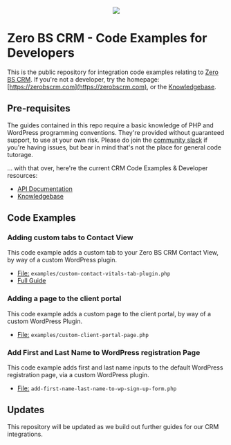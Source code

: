<p align="center">
  <a href="https://zerobscrm.com"><img src="https://zerobscrm.com/wp-content/themes/ZeroBSlander/img/1.png"></a>
</p>

# Zero BS CRM - Code Examples for Developers #

This is the public repository for integration code examples relating to [Zero BS CRM](https://zerobscrm.com). If you're not a developer, try the homepage: [https://zerobscrm.com](https://zerobscrm.com), or the [Knowledgebase](https://zerobscrm.com/kb/).

## Pre-requisites ##

The guides contained in this repo require a basic knowledge of PHP and WordPress programming conventions. They're provided without guaranteed support, to use at your own risk. Please do join the [community slack](https://zerobscrm.com/community/) if you're having issues, but bear in mind that's not the place for general code tutorage.

... with that over, here're the current CRM Code Examples & Developer resources:

* [API Documentation](http://docs.zerobscrm.com/api/)
* [Knowledgebase](https://zerobscrm.com/kb/)

## Code Examples ##

### Adding custom tabs to Contact View ###

This code example adds a custom tab to your Zero BS CRM Contact View, by way of a custom WordPress plugin.

* [File:](https://github.com/zero-bs-crm/code-examples/blob/master/examples/custom-contact-vitals-tab-plugin.php) ` examples/custom-contact-vitals-tab-plugin.php `
* [Full Guide](https://zerobscrm.com/kb/knowledge-base/adding-custom-tabs-to-contact-view-or-company-view/)


### Adding a page to the client portal ###

This code example adds a custom page to the client portal, by way of a custom WordPress Plugin.

* [File:](https://github.com/zero-bs-crm/code-examples/blob/master/examples/custom-client-portal-page.php) ` examples/custom-client-portal-page.php `

### Add First and Last Name to WordPress registration Page ###

This code example adds first and last name inputs to the default WordPress registration page, via a custom WordPress plugin.

* [File:](https://github.com/zero-bs-crm/code-examples/blob/master/examples/add-first-name-last-name-to-wp-sign-up-form.php) ` add-first-name-last-name-to-wp-sign-up-form.php `


## Updates ##

This repository will be updated as we build out further guides for our CRM integrations.